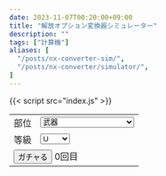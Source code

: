 ```yaml
---
date: 2023-11-07T00:20:00+09:00
title: "解放オプション変換器シミュレーター"
description: ""
tags: ["計算機"]
aliases: [
  "/posts/nx-converter-sim/",
  "/posts/nx-converter/simulator/",
]
---
```


<script defer src="/js/form-storage/index.umd.js"></script>
{{< script src="index.js" >}}

<form action="javascript:void(0);">
<table>
  <tr>
    <td>部位</td>
    <td>
      <select id="type" name="type" class="in">
        <option>武器</option>
        <option>武器(笛)</option>
        <option>ネックレス</option>
        <option>ヘルメット</option>
        <option>冠</option>
        <option>イヤリング、マント</option>
        <option>ベルト</option>
        <option>共用鎧</option>
        <option>専用鎧</option>
        <option>グローブ、ブレスレット</option>
        <option>ブーツ</option>
      </select>
    </td>
  </tr>
  <tr>
    <td>等級</td>
    <td>
        <select id="rank" name="rank" class="in">
          <option>U</option>
          <option>DXU</option>
          <option>UMU</option>
        </select>
    </td>
  </tr>
  <tr>
    <td colspan="2">
      <input type="button" id="gacha" value="ガチャる">
      <span id="count">0</span>回目
    </td>
  </tr>
</table>
</form>

<pre id="out"></pre>
